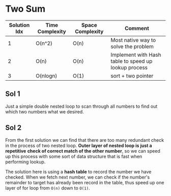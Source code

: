 # Two Sum

| Solution Idx | Time Complexity | Space Complexity | Comment                                              |
| ------------ | --------------- | ---------------- | ---------------------------------------------------- |
| 1            | O(n^2)          | O(n)             | Most native way to solve the problem                 |
| 2            | O(n)            | O(n)             | Implement with Hash table to speed up lookup process |
| 3            | O(nlogn)        | O(1)             | sort + two pointer                                   |

## Sol 1

Just a simple double nested loop to scan through all numbers to find out which two
numbers what we desired.

## Sol 2

From the first solution we can find that there are too many redundant check in
the process of two nested loop. **Outer layer of nested loop is just a repetitive**
**check of correct match of the other number**, so we can speed up this process
with some sort of data structure that is fast when performing lookup.

The solution here is using a **hash table** to record the number we have checked.
When we fetch next number, we can check if the number's remainder to target has
already been record in the table, thus speed up one layer of for loop from `O(n)`
down to `O(1)`.
